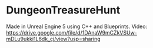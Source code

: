 # DungeonTreasureHunt
Made in Unreal Engine 5 using C++ and Blueprints.
Video:
https://drive.google.com/file/d/1DAnaW9mCZkVSUw-mDLu9ukki1L6dk_cj/view?usp=sharing
